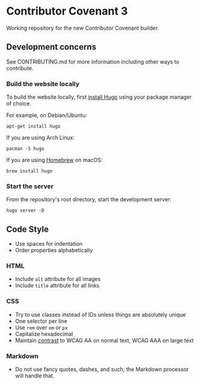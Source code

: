 # Contributor Covenant 3
Working repository for the new Contributor Covenant builder.

## Development concerns
See CONTRIBUTING.md for more information including other ways to contribute.

### Build the website locally
To build the website locally, first [install Hugo](https://gohugo.io/getting-started/installing)
using your package manager of choice.

For example, on Debian/Ubuntu:
```
apt-get install hugo
```

If you are using Arch Linux:
```
pacman -S hugo
```

If you are using [Homebrew](https://brew.sh) on macOS:
```
brew install hugo
```

### Start the server
From the repository's root directory, start the development server:
```
hugo server -D
```

## Code Style
- Use spaces for indentation
- Order properties alphabetically

### HTML
- Include `alt` attribute for all images
- Include `title` attribute for all links

### CSS
- Try to use classes instead of IDs unless things are absolutely unique
- One selector per line
- Use `rem` over `em` or `px`
- Capitalize hexadecimal
- Maintain [contrast](https://webaim.org/resources/contrastchecker/) to WCAG AA on normal text, WCAG AAA on large text

### Markdown
- Do not use fancy quotes, dashes, and such; the Markdown processor will handle that.
 